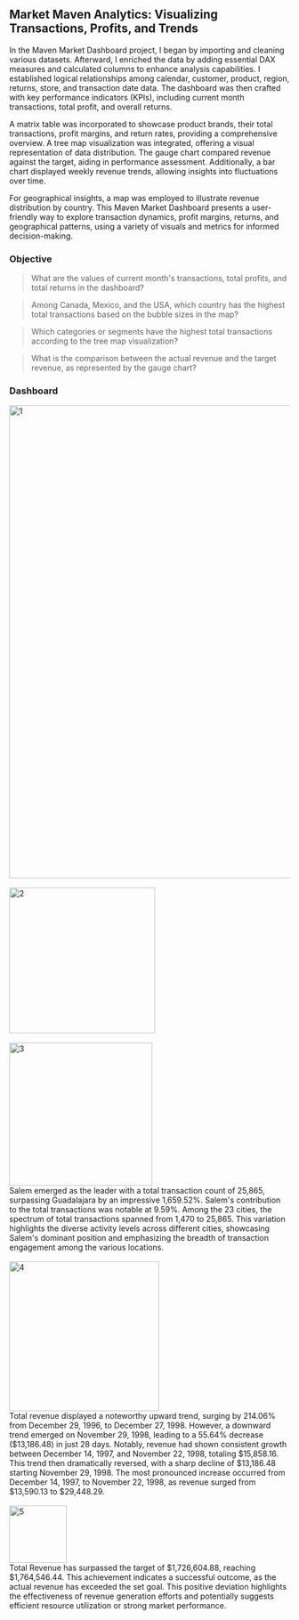 ## Market Maven Analytics: Visualizing Transactions, Profits, and Trends

In the Maven Market Dashboard project, I began by importing and cleaning various datasets. Afterward, I enriched the data by adding essential DAX measures and calculated columns to enhance analysis capabilities. I established logical relationships among calendar, customer, product, region, returns, store, and transaction date data. The dashboard was then crafted with key performance indicators (KPIs), including current month transactions, total profit, and overall returns.

A matrix table was incorporated to showcase product brands, their total transactions, profit margins, and return rates, providing a comprehensive overview. A tree map visualization was integrated, offering a visual representation of data distribution. The gauge chart compared revenue against the target, aiding in performance assessment. Additionally, a bar chart displayed weekly revenue trends, allowing insights into fluctuations over time.

For geographical insights, a map was employed to illustrate revenue distribution by country. This Maven Market Dashboard presents a user-friendly way to explore transaction dynamics, profit margins, returns, and geographical patterns, using a variety of visuals and metrics for informed decision-making.

### Objective

>What are the values of current month's transactions, total profits, and total returns in the dashboard?

>Among Canada, Mexico, and the USA, which country has the highest total transactions based on the bubble sizes in the map?

>Which categories or segments have the highest total transactions according to the tree map visualization?

>What is the comparison between the actual revenue and the target revenue, as represented by the gauge chart?

### Dashboard
<img width="850" alt="1" src="https://github.com/ayushpanchal909/Maven-Market-Dashbord-project/assets/142341609/4e4e1558-ed7e-4daf-8735-c3e895196fa5">
<br>
<br>
<img width="262" alt="2" src="https://github.com/ayushpanchal909/Maven-Market-Dashbord-project/assets/142341609/4847294f-c150-4609-86fc-62bd021f788a">

<br>
<br>
<img width="257" alt="3" src="https://github.com/ayushpanchal909/Maven-Market-Dashbord-project/assets/142341609/8dc89f7f-c3ad-4567-a25a-ceb0a9c62c99">
<br>
Salem emerged as the leader with a total transaction count of 25,865, surpassing Guadalajara by an impressive 1,659.52%. Salem's contribution to the total transactions was notable at 9.59%. Among the 23 cities, the spectrum of total transactions spanned from 1,470 to 25,865. This variation highlights the diverse activity levels across different cities, showcasing Salem's dominant position and emphasizing the breadth of transaction engagement among the various locations.
<br>
<br>
<img width="269" alt="4" src="https://github.com/ayushpanchal909/Maven-Market-Dashbord-project/assets/142341609/11240469-fbe1-47e6-b0f3-a090d621190e">
<br>
Total revenue displayed a noteworthy upward trend, surging by 214.06% from December 29, 1996, to December 27, 1998. However, a downward trend emerged on November 29, 1998, leading to a 55.64% decrease ($13,186.48) in just 28 days. Notably, revenue had shown consistent growth between December 14, 1997, and November 22, 1998, totaling $15,858.16. This trend then dramatically reversed, with a sharp decline of $13,186.48 starting November 29, 1998. The most pronounced increase occurred from December 14, 1997, to November 22, 1998, as revenue surged from $13,590.13 to $29,448.29.
<br>
<br>
<img width="103" alt="5" src="https://github.com/ayushpanchal909/Maven-Market-Dashbord-project/assets/142341609/fa13cc4b-3225-42d5-8d0b-fac48838d918">
<br>
Total Revenue has surpassed the target of $1,726,604.88, reaching $1,764,546.44. This achievement indicates a successful outcome, as the actual revenue has exceeded the set goal. This positive deviation highlights the effectiveness of revenue generation efforts and potentially suggests efficient resource utilization or strong market performance.
